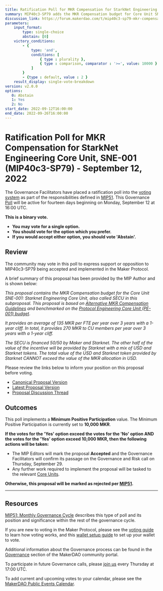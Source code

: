 ```yaml
---
title: Ratification Poll for MKR Compensation for StarkNet Engineering Core Unit, SNE-001 (MIP40c3-SP79) - September 12, 2022
summary: MIP40c3-SP79 adds the MKR Compensation budget for Core Unit SNE-001 - Starknet Engineering Core Unit.
discussion_link: https://forum.makerdao.com/t/mip40c3-sp79-mkr-compensation-for-starkenet-engineering-core-unit-sne-001/17042
parameters:
    input_format:
		type: single-choice
		abstain: [0]
    victory_conditions:
		- {
			type: 'and',
			conditions: [
				{ type : plurality },
				{ type : comparison, comparator : '>=', value: 10000 }
			]
		}
		- {type : default, value : 2 }
	result_display: single-vote-breakdown
version: v2.0.0
options:
   0: Abstain
   1: Yes
   2: No
start_date: 2022-09-12T16:00:00
end_date: 2022-09-26T16:00:00
---
```

# Ratification Poll for MKR Compensation for StarkNet Engineering Core Unit, SNE-001 (MIP40c3-SP79) - September 12, 2022

The Governance Facilitators have placed a ratification poll into the [voting system](https://vote.makerdao.com/polling) as part of the responsibilities defined in [MIP51](https://mips.makerdao.com/mips/details/MIP51). This Governance [Poll](https://community-development.makerdao.com/en/learn/governance/on-chain-gov) will be active for fourteen days beginning on Monday, September 12 at 16:00 UTC.

**This is a binary vote.**
- **You may vote for a single option.**
- **You should vote for the option which you prefer.**
- **If you would accept either option, you should vote 'Abstain'.**

## Review

The community may vote in this poll to express support or opposition to MIP40c3-SP79 being accepted and implemented in the Maker Protocol.

A brief summary of this proposal has been provided by the MIP Author and is shown below:

*This proposal contains the MKR Compensation budget for the Core Unit SNE-001: Starknet Engineering Core Unit, also called SECU in this subproposal. This proposal is based on [Alternative MKR Compensation Guidelines](https://forum.makerdao.com/t/mip56-alternative-mkr-compensation-guidelines/9230) and benchmarked on the [Protocol Engineering Core Unit (PE-001) budget](https://forum.makerdao.com/t/mip40c3-sp68-modify-protocol-engineering-core-unit-budget-pe-001/13797)*.

*It provides an average of 135 MKR per FTE per year over 3 years with a 1-year cliff. In total, it provides 270 MKR to CU members per year over 3 years with a 1-year cliff.*

*The SECU is financed 50/50 by Maker and Starknet. The other half of the value of the incentive will be provided by Starknet with a mix of USD and Starknet tokens. The total value of the USD and Starknet token provided by Starknet CANNOT exceed the value of the MKR allocation in USD.*

Please review the links below to inform your position on this proposal before voting.
* [Canonical Proposal Version](https://github.com/makerdao/mips/blob/115e97a7abd977b192ff67c2a7b1da9663e88c77/MIP40/MIP40c3-Subproposals/MIP40c3-SP79.md)
* [Latest Proposal Version](https://mips.makerdao.com/mips/details/MIP40c3SP79)
* [Proposal Discussion Thread](https://forum.makerdao.com/t/mip40c3-sp79-mkr-compensation-for-starkenet-engineering-core-unit-sne-001/17042)

## Outcomes

This poll implements a **Minimum Positive Participation** value. The Minimum Positive Participation is currently set to **10,000 MKR**.

**If the votes for the 'Yes' option exceed the votes for the 'No' option AND the votes for the 'Yes' option exceed 10,000 MKR, then the following actions will be taken:**
* The MIP Editors will mark the proposal **Accepted** and the Governance Facilitators will confirm its passage on the Governance and Risk call on Thursday, September 29.
* Any further work required to implement the proposal will be tasked to the relevant [Core Units](https://mips.makerdao.com/mips/details/MIP38#mip38c2-core-unit-state).

**Otherwise, this proposal will be marked as rejected per [MIP51](https://mips.makerdao.com/mips/details/MIP51#mip51c2-ratification-poll).**

---

## Resources

[MIP51: Monthly Governance Cycle](https://mips.makerdao.com/mips/details/MIP51) describes this type of poll and its position and significance within the rest of the governance cycle.

If you are new to voting in the Maker Protocol, please see the [voting guide](https://community-development.makerdao.com/en/learn/governance/how-voting-works/) to learn how voting works, and this [wallet setup guide](https://community-development.makerdao.com/en/learn/governance/voting-setup/) to set up your wallet to vote.

Additional information about the Governance process can be found in the [Governance](https://community-development.makerdao.com/en/learn/governance) section of the MakerDAO community portal.

To participate in future Governance calls, please [join us](https://github.com/makerdao/community/tree/master/governance/governance-and-risk-meetings) every Thursday at 17:00 UTC.

To add current and upcoming votes to your calendar, please see the [MakerDAO Public Events Calendar](https://calendar.google.com/calendar/embed?src=makerdao.com_3efhm2ghipksegl009ktniomdk%40group.calendar.google.com&ctz=UTC&mode=week&showCalendars=0&showPrint=0).
